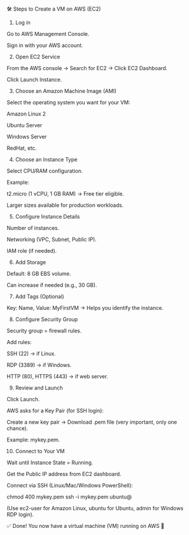 🛠️ Steps to Create a VM on AWS (EC2)
1. Log in

Go to AWS Management Console.

Sign in with your AWS account.

2. Open EC2 Service

From the AWS console → Search for EC2 → Click EC2 Dashboard.

Click Launch Instance.

3. Choose an Amazon Machine Image (AMI)

Select the operating system you want for your VM:

Amazon Linux 2

Ubuntu Server

Windows Server

RedHat, etc.

4. Choose an Instance Type

Select CPU/RAM configuration.

Example:

t2.micro (1 vCPU, 1 GB RAM) → Free tier eligible.

Larger sizes available for production workloads.

5. Configure Instance Details

Number of instances.

Networking (VPC, Subnet, Public IP).

IAM role (if needed).

6. Add Storage

Default: 8 GB EBS volume.

Can increase if needed (e.g., 30 GB).

7. Add Tags (Optional)

Key: Name, Value: MyFirstVM → Helps you identify the instance.

8. Configure Security Group

Security group = firewall rules.

Add rules:

SSH (22) → if Linux.

RDP (3389) → if Windows.

HTTP (80), HTTPS (443) → if web server.

9. Review and Launch

Click Launch.

AWS asks for a Key Pair (for SSH login):

Create a new key pair → Download .pem file (very important, only one chance).

Example: mykey.pem.

10. Connect to Your VM

Wait until Instance State = Running.

Get the Public IP address from EC2 dashboard.

Connect via SSH (Linux/Mac/Windows PowerShell):

chmod 400 mykey.pem
ssh -i mykey.pem ubuntu@<EC2-PUBLIC-IP>


(Use ec2-user for Amazon Linux, ubuntu for Ubuntu, admin for Windows RDP login).

✅ Done! You now have a virtual machine (VM) running on AWS 🎉
